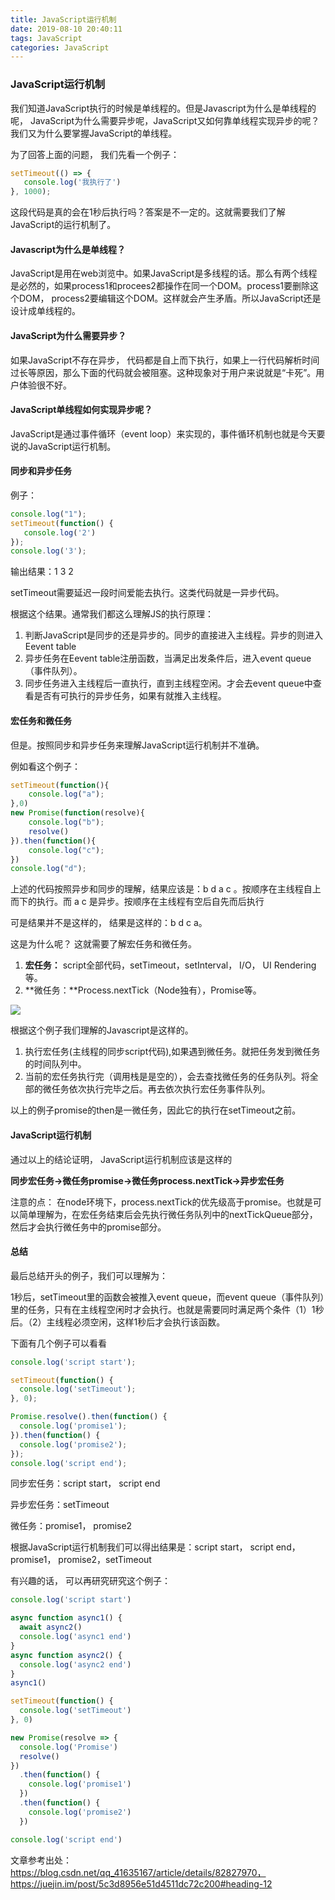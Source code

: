 ```yaml
---
title: JavaScript运行机制
date: 2019-08-10 20:40:11
tags: JavaScript
categories: JavaScript
---
```


### JavaScript运行机制

我们知道JavaScript执行的时候是单线程的。但是Javascript为什么是单线程的呢， JavaScript为什么需要异步呢，JavaScript又如何靠单线程实现异步的呢？我们又为什么要掌握JavaScript的单线程。

<!--more-->

为了回答上面的问题， 我们先看一个例子：

```javascript
setTimeout(() => {
   console.log('我执行了')
}, 1000);
```

这段代码是真的会在1秒后执行吗？答案是不一定的。这就需要我们了解JavaScript的运行机制了。

#### Javascript为什么是单线程？

JavaScript是用在web浏览中。如果JavaScript是多线程的话。那么有两个线程是必然的，如果process1和procees2都操作在同一个DOM。process1要删除这个DOM， process2要编辑这个DOM。这样就会产生矛盾。所以JavaScript还是设计成单线程的。

####  JavaScript为什么需要异步？

如果JavaScript不存在异步， 代码都是自上而下执行，如果上一行代码解析时间过长等原因，那么下面的代码就会被阻塞。这种现象对于用户来说就是“卡死”。用户体验很不好。

####  JavaScript单线程如何实现异步呢？

JavaScript是通过事件循环（event loop）来实现的，事件循环机制也就是今天要说的JavaScript运行机制。

#### 同步和异步任务

例子：

```javascript
console.log("1");
setTimeout(function() {
   console.log('2')
});
console.log('3');
```

输出结果：1 3  2

setTimeout需要延迟一段时间爱能去执行。这类代码就是一异步代码。

根据这个结果。通常我们都这么理解JS的执行原理：

1. 判断JavaScript是同步的还是异步的。同步的直接进入主线程。异步的则进入Eevent table
2. 异步任务在Eevent table注册函数，当满足出发条件后，进入event queue（事件队列）。
3. 同步任务进入主线程后一直执行，直到主线程空闲。才会去event queue中查看是否有可执行的异步任务，如果有就推入主线程。

####  宏任务和微任务

但是。按照同步和异步任务来理解JavaScript运行机制并不准确。

例如看这个例子：

```javascript
setTimeout(function(){
    console.log("a");
},0)
new Promise(function(resolve){
    console.log("b");
    resolve()
}).then(function(){
    console.log("c");
})
console.log("d");
```

上述的代码按照异步和同步的理解，结果应该是：b  d a c 。按顺序在主线程自上而下的执行。而 a c 是异步。按顺序在主线程有空后自先而后执行

可是结果并不是这样的， 结果是这样的：b  d  c  a。

这是为什么呢？ 这就需要了解宏任务和微任务。

1. **宏任务：** script全部代码，setTimeout，setInterval， I/O， UI Rendering等。
2. **微任务：**Process.nextTick（Node独有），Promise等。

![](/Users/shuliqi/mage/20180924120852420.png)

根据这个例子我们理解的Javascript是这样的。

1. 执行宏任务(主线程的同步script代码),如果遇到微任务。就把任务发到微任务的时间队列中。
2. 当前的宏任务执行完（调用栈是是空的），会去查找微任务的任务队列。将全部的微任务依次执行完毕之后。再去依次执行宏任务事件队列。

以上的例子promise的then是一微任务，因此它的执行在setTimeout之前。

#### JavaScript运行机制

通过以上的结论证明， JavaScript运行机制应该是这样的

**同步宏任务→微任务promise→微任务process.nextTick→异步宏任务**

注意的点： 在node环境下，process.nextTick的优先级高于promise。也就是可以简单理解为，在宏任务结束后会先执行微任务队列中的nextTickQueue部分，然后才会执行微任务中的promise部分。

#### 总结

最后总结开头的例子，我们可以理解为：

1秒后，setTimeout里的函数会被推入event queue，而event queue（事件队列）里的任务，只有在主线程空闲时才会执行。也就是需要同时满足两个条件（1）1秒后。（2）主线程必须空闲，这样1秒后才会执行该函数。

下面有几个例子可以看看

```javascript
console.log('script start');

setTimeout(function() {
  console.log('setTimeout');
}, 0);

Promise.resolve().then(function() {
  console.log('promise1');
}).then(function() {
  console.log('promise2');
});
console.log('script end');
```

同步宏任务：script start， script end

异步宏任务：setTimeout

微任务：promise1， promise2

根据JavaScript运行机制我们可以得出结果是：script start， script end， promise1， promise2，setTimeout



 有兴趣的话， 可以再研究研究这个例子：

```javascript
console.log('script start')

async function async1() {
  await async2()
  console.log('async1 end')
}
async function async2() {
  console.log('async2 end') 
}
async1()

setTimeout(function() {
  console.log('setTimeout')
}, 0)

new Promise(resolve => {
  console.log('Promise')
  resolve()
})
  .then(function() {
    console.log('promise1')
  })
  .then(function() {
    console.log('promise2')
  })

console.log('script end')
```











文章参考出处：https://blog.csdn.net/qq_41635167/article/details/82827970， https://juejin.im/post/5c3d8956e51d4511dc72c200#heading-12